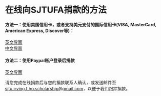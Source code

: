 # 在线向SJTUFA捐款的方法

#### 方法一：使用美国信用卡，或者支持美元支付的国际信用卡(VISA, MasterCard, American Express, Discover等)：

[英文界面](https://www.evernote.com/shard/s484/sh/5029c087-a3b5-54b2-9677-d15081e24255/db6fecee56d5b6ff7d94e0636e6df106)  
[中文界面](https://www.evernote.com/shard/s484/sh/b79e8821-d295-5aaa-7853-51643cbce3fe/287f84a6340a143f84858d9b8337eb62)

#### 方法二：使用Paypal账户登录后捐款

[英文界面](https://www.evernote.com/shard/s484/sh/d1bd9e94-e4c7-958e-da9d-9f09edda826f/a0a9cf104a513ef9e20165eda2ca5bed)

请您完成在线捐款后与您的捐款联系人确认，或发送邮件至[sjtu.irving.t.ho.scholarship@gmail.com](mailto:sjtu.irving.t.ho.scholarship@gmail.com)，以便于我们跟踪捐款。
